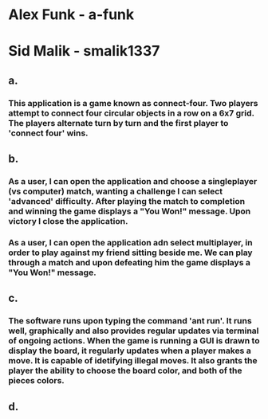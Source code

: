 # Alex Funk - a-funk
# Sid Malik - smalik1337

## a.
### This application is a game known as connect-four.  Two players attempt to connect four circular objects in a row on a 6x7 grid. The players alternate turn by turn and the first player to 'connect four' wins.  

## b.
### As a user, I can open the application and choose a singleplayer (vs computer) match, wanting a challenge I can select 'advanced' difficulty. After playing the match to completion and winning the game displays a "You Won!" message. Upon victory I close the application.       
### As a user, I can open the application adn select multiplayer, in order to play against my friend sitting beside me.  We can play through a match and upon defeating him the game displays a "You Won!" message.

## c. 
### The software runs upon typing the command 'ant run'.  It runs well, graphically and also provides regular updates via terminal of ongoing actions.  When the game is running a GUI is drawn to display the board, it regularly updates when a player makes a move.  It is capable of idetifying illegal moves.  It also grants the player the ability to choose the board color, and both of the pieces colors.  

## d.
### 
